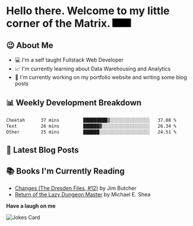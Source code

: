 # Hello there. Welcome to my little corner of the Matrix. <img src="./images/matrix.gif" width="50px">

## :wink: About Me
- :computer: I'm a self taught Fullstack Web Developer
- :chart_with_upwards_trend: I'm currently learning about Data Warehousing and Analytics
- :bookmark_tabs: I'm currently working on my portfolio website and writing some blog posts

## :bar_chart: Weekly Development Breakdown
<!--START_SECTION:waka-->

```text
Cheetah      37 mins         █████████▒░░░░░░░░░░░░░░░   37.08 %
Text         26 mins         ██████▓░░░░░░░░░░░░░░░░░░   26.34 %
Other        25 mins         ██████░░░░░░░░░░░░░░░░░░░   24.51 %
```

<!--END_SECTION:waka-->

## :memo: Latest Blog Posts
<!-- BLOG-POST-LIST:START -->
<!-- BLOG-POST-LIST:END -->

## :books: Books I'm Currently Reading
<!-- GOODREADS-LIST:START -->
- [Changes (The Dresden Files, #12)](https://www.goodreads.com/review/show/5165641724?utm_medium=api&utm_source=rss) by Jim Butcher
- [Return of the Lazy Dungeon Master](https://www.goodreads.com/review/show/4968073597?utm_medium=api&utm_source=rss) by Michael E. Shea
<!-- GOODREADS-LIST:END -->

**Have a laugh on me**

<img src="https://readme-jokes.vercel.app/api" alt="Jokes Card" />